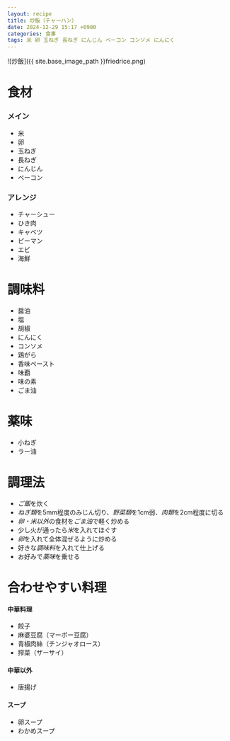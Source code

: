 ```yaml
---
layout: recipe
title: 炒飯（チャーハン）
date: 2024-12-29 15:17 +0900
categories: 食事
tags: 米 卵 玉ねぎ 長ねぎ にんじん ベーコン コンソメ にんにく
---
```

![炒飯]({{ site.base_image_path }}friedrice.png)

# 食材
### メイン
- 米
- 卵
- 玉ねぎ
- 長ねぎ
- にんじん
- ベーコン

### アレンジ
- チャーシュー
- ひき肉
- キャベツ
- ピーマン
- エビ
- 海鮮

# 調味料
- 醤油
- 塩
- 胡椒
- にんにく
- コンソメ
- 鶏がら
- 香味ペースト
- 味覇
- 味の素
- ごま油

# 薬味
- 小ねぎ
- ラー油

# 調理法
- *ご飯*を炊く
- *ねぎ類*を5mm程度のみじん切り、*野菜類*を1cm弱、*肉類*を2cm程度に切る
- *卵・米以外*の食材を*ごま油*で軽く炒める
- 少し火が通ったら*米*を入れてほぐす
- *卵*を入れて全体混ぜるように炒める
- 好きな*調味料*を入れて仕上げる
- お好みで*薬味*を乗せる

# 合わせやすい料理
#### 中華料理
- 餃子
- 麻婆豆腐（マーボー豆腐）
- 青椒肉絲（チンジャオロース）
- 搾菜（ザーサイ）

#### 中華以外
- 唐揚げ

#### スープ
- 卵スープ
- わかめスープ
